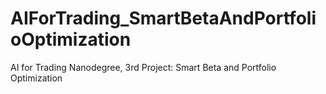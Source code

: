# AIForTrading_SmartBetaAndPortfolioOptimization
AI for Trading Nanodegree, 3rd Project: Smart Beta and Portfolio Optimization
